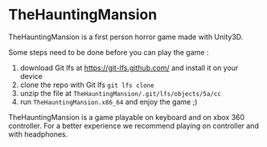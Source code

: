 # TheHauntingMansion

TheHauntingMansion is a first person horror game made with Unity3D.

Some steps need to be done before you can play the game :
1. download Git lfs at https://git-lfs.github.com/ and install it on your device
2. clone the repo with Git lfs `git lfs clone`
3. unzip the file at `TheHauntingMansion/.git/lfs/objects/5a/cc`
4. run `TheHauntingMansion.x86_64` and enjoy the game ;)

TheHauntingMansion is a game playable on keyboard and on xbox 360 controller.
For a better experience we recommend playing on controller and with headphones.
